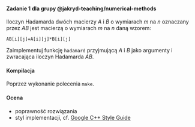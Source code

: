 #### Zadanie 1 dla grupy @jakryd-teaching/numerical-methods
Iloczyn Hadamarda dwóch macierzy *A* i *B* o wymiarach *m* na *n* 
oznaczany przez *AB* jest macierzą o wymiarach *m* na *n* daną 
wzorem: 

`AB[i][j]=A[i][j]*B[i][j]`

Zaimplementuj funkcję `hadamard` przyjmującą *A* i *B* jako 
argumenty i zwracająca iloczyn Hadamarda *AB*.

#### Kompilacja
Poprzez wykonanie polecenia `make`.

#### Ocena
* poprawność rozwiązania
* styl implementacji, cf. [Google C++ Style Guide](https://google.github.io/styleguide/cppguide.html)
